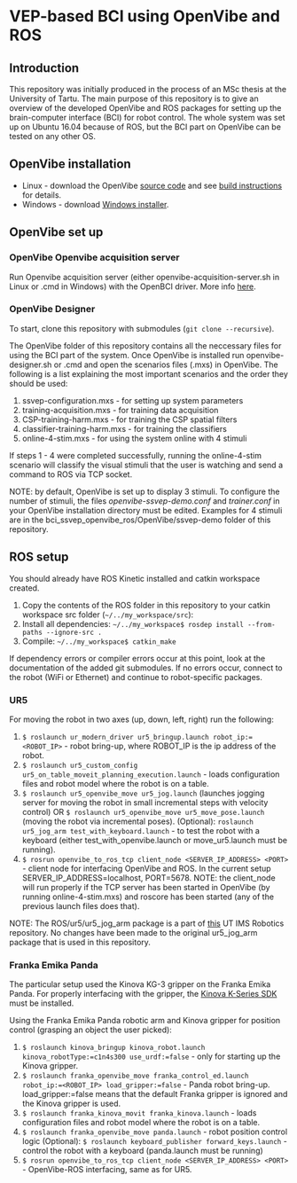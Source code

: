 # VEP-based BCI using OpenVibe and ROS
## Introduction
This repository was initially produced in the process of an MSc thesis at the University of Tartu. The main purpose of this repository is to give an overview of the developed OpenVibe and ROS packages for setting up the brain-computer interface (BCI) for robot control. The whole system was set up on Ubuntu 16.04 because of ROS, but the BCI part on OpenVibe can be tested on any other OS. 

## OpenVibe installation
* Linux - download the OpenVibe [source code](http://openvibe.inria.fr/downloads/) and see [build instructions](http://openvibe.inria.fr/build-instructions/) for details.
* Windows - download [Windows installer](http://openvibe.inria.fr/downloads/).

## OpenVibe set up

### OpenVibe Openvibe acquisition server
Run Openvibe acquisition server (either openvibe-acquisition-server.sh in Linux or .cmd in Windows) with the OpenBCI driver. More info [here](http://docs.openbci.com/3rd%20Party%20Software/03-OpenViBE).

### OpenVibe Designer
To start, clone this repository with submodules (`git clone --recursive`).

The OpenVibe folder of this repository contains all the neccessary files for using the BCI part of the system. Once OpenVibe is installed run openvibe-designer.sh or .cmd and open the scenarios files (.mxs) in OpenVibe. The following is a list explaining the most important scenarios and the order they should be used:

1. ssvep-configuration.mxs - for setting up system parameters
2. training-acquisition.mxs - for training data acquisition
3. CSP-training-harm.mxs - for training the CSP spatial filters
4. classifier-training-harm.mxs - for training the classifiers
5. online-4-stim.mxs - for using the system online with 4 stimuli

If steps 1 - 4 were completed successfully, running the online-4-stim scenario will classify the visual stimuli that the user is watching and send a command to ROS via TCP socket.

NOTE: by default, OpenVibe is set up to display 3 stimuli. To configure the number of stimuli, the files *openvibe-ssvep-demo.conf* and *trainer.conf* in your OpenVibe installation directory must be edited. Examples for 4 stimuli are in the bci_ssvep_openvibe_ros/OpenVibe/ssvep-demo folder of this repository.

## ROS setup
You should already have ROS Kinetic installed and catkin workspace created. 

1. Copy the contents of the ROS folder in this repository to your catkin workspace src folder (`~/../my_workspace/src`):
2. Install all dependencies: `~/../my_workspace$ rosdep install --from-paths --ignore-src .`
3. Compile: `~/../my_workspace$ catkin_make`

If dependency errors or compiler errors occur at this point, look at the documentation of the added git submodules. If no errors occur, connect to the robot (WiFi or Ethernet) and continue to robot-specific packages.

### UR5
For moving the robot in two axes (up, down, left, right) run the following:

1. `$ roslaunch ur_modern_driver ur5_bringup.launch robot_ip:=<ROBOT_IP>` - robot bring-up, where ROBOT_IP is the ip address of the robot.
2. `$ roslaunch ur5_custom_config ur5_on_table_moveit_planning_execution.launch` - loads configuration files and robot model where the robot is on a table.
3. `$ roslaunch ur5_openvibe_move ur5_jog.launch` (launches jogging server for moving the robot in small incremental steps with velocity control) OR `$ roslaunch ur5_openvibe_move ur5_move_pose.launch` (moving the robot via incremental poses).
(Optional): `roslaunch ur5_jog_arm test_with_keyboard.launch` - to test the robot with a keyboard (either test_with_openvibe.launch or move_ur5.launch must be running).
4. `$ rosrun openvibe_to_ros_tcp client_node <SERVER_IP_ADDRESS> <PORT>` - client node for interfacing OpenVibe and ROS. In the current setup SERVER_IP_ADDRESS=localhost, PORT=5678. NOTE: the client_node will run properly if the TCP server has been started in OpenVibe (by running online-4-stim.mxs) and roscore has been started (any of the previous launch files does that).

NOTE: The ROS/ur5/ur5_jog_arm package is a part of [this](https://github.com/ut-ims-robotics/ur5_force_control) UT IMS Robotics repository. No changes have been made to the original ur5_jog_arm package that is used in this repository.

### Franka Emika Panda
The particular setup used the Kinova KG-3 gripper on the Franka Emika Panda. For properly interfacing with the gripper, the [Kinova K-Series SDK](https://drive.google.com/file/d/1dFKkJeGiRlSAabhaQTuiR6M_zAxXDcI7/view) must be installed. 

Using the Franka Emika Panda robotic arm and Kinova gripper for position control (grasping an object the user picked):

1. `$ roslaunch kinova_bringup kinova_robot.launch kinova_robotType:=c1n4s300 use_urdf:=false` - only for starting up the Kinova gripper.
2. `$ roslaunch franka_openvibe_move franka_control_ed.launch robot_ip:=<ROBOT_IP> load_gripper:=false` - Panda robot bring-up. load_gripper:=false means that the default Franka gripper is ignored and the Kinova gripper is used. 
3. `$ roslaunch franka_kinova_movit franka_kinova.launch` - loads configuration files and robot model where the robot is on a table.
4. `$ roslaunch franka_openvibe_move panda.launch` - robot position control logic
(Optional): `$ roslaunch keyboard_publisher forward_keys.launch` - control the robot with a keyboard (panda.launch must be running)
5. `$ rosrun openvibe_to_ros_tcp client_node <SERVER_IP_ADDRESS> <PORT>` - OpenVibe-ROS interfacing, same as for UR5.
